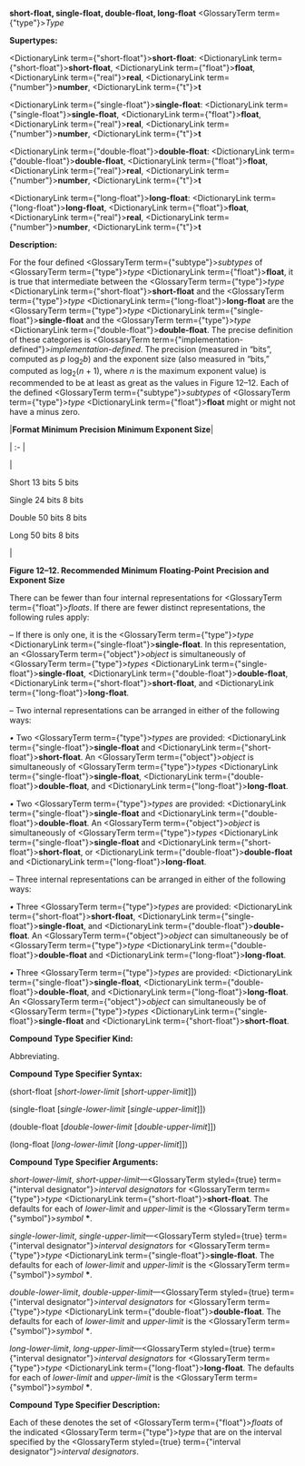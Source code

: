**short-float, single-float, double-float, long-float** <GlossaryTerm  term={"type"}><i>Type</i></GlossaryTerm> 



**Supertypes:** 



<DictionaryLink  term={"short-float"}><b>short-float</b></DictionaryLink>: <DictionaryLink  term={"short-float"}><b>short-float</b></DictionaryLink>, <DictionaryLink  term={"float"}><b>float</b></DictionaryLink>, <DictionaryLink  term={"real"}><b>real</b></DictionaryLink>, <DictionaryLink  term={"number"}><b>number</b></DictionaryLink>, <DictionaryLink  term={"t"}><b>t</b></DictionaryLink> 



<DictionaryLink  term={"single-float"}><b>single-float</b></DictionaryLink>: <DictionaryLink  term={"single-float"}><b>single-float</b></DictionaryLink>, <DictionaryLink  term={"float"}><b>float</b></DictionaryLink>, <DictionaryLink  term={"real"}><b>real</b></DictionaryLink>, <DictionaryLink  term={"number"}><b>number</b></DictionaryLink>, <DictionaryLink  term={"t"}><b>t</b></DictionaryLink> 



<DictionaryLink  term={"double-float"}><b>double-float</b></DictionaryLink>: <DictionaryLink  term={"double-float"}><b>double-float</b></DictionaryLink>, <DictionaryLink  term={"float"}><b>float</b></DictionaryLink>, <DictionaryLink  term={"real"}><b>real</b></DictionaryLink>, <DictionaryLink  term={"number"}><b>number</b></DictionaryLink>, <DictionaryLink  term={"t"}><b>t</b></DictionaryLink> 



<DictionaryLink  term={"long-float"}><b>long-float</b></DictionaryLink>: <DictionaryLink  term={"long-float"}><b>long-float</b></DictionaryLink>, <DictionaryLink  term={"float"}><b>float</b></DictionaryLink>, <DictionaryLink  term={"real"}><b>real</b></DictionaryLink>, <DictionaryLink  term={"number"}><b>number</b></DictionaryLink>, <DictionaryLink  term={"t"}><b>t</b></DictionaryLink> 



**Description:** 



For the four defined <GlossaryTerm  term={"subtype"}><i>subtypes</i></GlossaryTerm> of <GlossaryTerm  term={"type"}><i>type</i></GlossaryTerm> <DictionaryLink  term={"float"}><b>float</b></DictionaryLink>, it is true that intermediate between the <GlossaryTerm  term={"type"}><i>type</i></GlossaryTerm> <DictionaryLink  term={"short-float"}><b>short-float</b></DictionaryLink> and the <GlossaryTerm  term={"type"}><i>type</i></GlossaryTerm> <DictionaryLink  term={"long-float"}><b>long-float</b></DictionaryLink> are the <GlossaryTerm  term={"type"}><i>type</i></GlossaryTerm> <DictionaryLink  term={"single-float"}><b>single-float</b></DictionaryLink> and the <GlossaryTerm  term={"type"}><i>type</i></GlossaryTerm> <DictionaryLink  term={"double-float"}><b>double-float</b></DictionaryLink>. The precise definition of these categories is <GlossaryTerm  term={"implementation-defined"}><i>implementation-defined</i></GlossaryTerm>. The precision (measured in “bits”, computed as *p* log<sub>2</sub>*b*) and the exponent size (also measured in “bits,” computed as log<sub>2</sub>(*n* + 1), where *n* is the maximum exponent value) is recommended to be at least as great as the values in Figure 12–12. Each of the defined <GlossaryTerm  term={"subtype"}><i>subtypes</i></GlossaryTerm> of <GlossaryTerm  term={"type"}><i>type</i></GlossaryTerm> <DictionaryLink  term={"float"}><b>float</b></DictionaryLink> might or might not have a minus zero. 



|**Format Minimum Precision Minimum Exponent Size**|

| :- |

|<p>Short 13 bits 5 bits </p><p>Single 24 bits 8 bits </p><p>Double 50 bits 8 bits </p><p>Long 50 bits 8 bits</p>|





**Figure 12–12. Recommended Minimum Floating-Point Precision and Exponent Size** 



There can be fewer than four internal representations for <GlossaryTerm  term={"float"}><i>floats</i></GlossaryTerm>. If there are fewer distinct representations, the following rules apply: 



– If there is only one, it is the <GlossaryTerm  term={"type"}><i>type</i></GlossaryTerm> <DictionaryLink  term={"single-float"}><b>single-float</b></DictionaryLink>. In this representation, an <GlossaryTerm  term={"object"}><i>object</i></GlossaryTerm> is simultaneously of <GlossaryTerm  term={"type"}><i>types</i></GlossaryTerm> <DictionaryLink  term={"single-float"}><b>single-float</b></DictionaryLink>, <DictionaryLink  term={"double-float"}><b>double-float</b></DictionaryLink>, <DictionaryLink  term={"short-float"}><b>short-float</b></DictionaryLink>, and <DictionaryLink  term={"long-float"}><b>long-float</b></DictionaryLink>. 



– Two internal representations can be arranged in either of the following ways: 







 



 



*•* Two <GlossaryTerm  term={"type"}><i>types</i></GlossaryTerm> are provided: <DictionaryLink  term={"single-float"}><b>single-float</b></DictionaryLink> and <DictionaryLink  term={"short-float"}><b>short-float</b></DictionaryLink>. An <GlossaryTerm  term={"object"}><i>object</i></GlossaryTerm> is simultaneously of <GlossaryTerm  term={"type"}><i>types</i></GlossaryTerm> <DictionaryLink  term={"single-float"}><b>single-float</b></DictionaryLink>, <DictionaryLink  term={"double-float"}><b>double-float</b></DictionaryLink>, and <DictionaryLink  term={"long-float"}><b>long-float</b></DictionaryLink>. 



*•* Two <GlossaryTerm  term={"type"}><i>types</i></GlossaryTerm> are provided: <DictionaryLink  term={"single-float"}><b>single-float</b></DictionaryLink> and <DictionaryLink  term={"double-float"}><b>double-float</b></DictionaryLink>. An <GlossaryTerm  term={"object"}><i>object</i></GlossaryTerm> is simultaneously of <GlossaryTerm  term={"type"}><i>types</i></GlossaryTerm> <DictionaryLink  term={"single-float"}><b>single-float</b></DictionaryLink> and <DictionaryLink  term={"short-float"}><b>short-float</b></DictionaryLink>, or <DictionaryLink  term={"double-float"}><b>double-float</b></DictionaryLink> and <DictionaryLink  term={"long-float"}><b>long-float</b></DictionaryLink>. 



– Three internal representations can be arranged in either of the following ways: 



*•* Three <GlossaryTerm  term={"type"}><i>types</i></GlossaryTerm> are provided: <DictionaryLink  term={"short-float"}><b>short-float</b></DictionaryLink>, <DictionaryLink  term={"single-float"}><b>single-float</b></DictionaryLink>, and <DictionaryLink  term={"double-float"}><b>double-float</b></DictionaryLink>. An <GlossaryTerm  term={"object"}><i>object</i></GlossaryTerm> can simultaneously be of <GlossaryTerm  term={"type"}><i>type</i></GlossaryTerm> <DictionaryLink  term={"double-float"}><b>double-float</b></DictionaryLink> and <DictionaryLink  term={"long-float"}><b>long-float</b></DictionaryLink>. 



*•* Three <GlossaryTerm  term={"type"}><i>types</i></GlossaryTerm> are provided: <DictionaryLink  term={"single-float"}><b>single-float</b></DictionaryLink>, <DictionaryLink  term={"double-float"}><b>double-float</b></DictionaryLink>, and <DictionaryLink  term={"long-float"}><b>long-float</b></DictionaryLink>. An <GlossaryTerm  term={"object"}><i>object</i></GlossaryTerm> can simultaneously be of <GlossaryTerm  term={"type"}><i>types</i></GlossaryTerm> <DictionaryLink  term={"single-float"}><b>single-float</b></DictionaryLink> and <DictionaryLink  term={"short-float"}><b>short-float</b></DictionaryLink>. 



**Compound Type Specifier Kind:** 



Abbreviating. 



**Compound Type Specifier Syntax:** 



(short-float [*short-lower-limit* [*short-upper-limit*]]) 



(single-float [*single-lower-limit* [*single-upper-limit*]]) 



(double-float [*double-lower-limit* [*double-upper-limit*]]) 



(long-float [*long-lower-limit* [*long-upper-limit*]]) 



**Compound Type Specifier Arguments:** 



*short-lower-limit*, *short-upper-limit*—<GlossaryTerm styled={true} term={"interval designator"}><i>interval designators</i></GlossaryTerm> for <GlossaryTerm  term={"type"}><i>type</i></GlossaryTerm> <DictionaryLink  term={"short-float"}><b>short-float</b></DictionaryLink>. The defaults for each of *lower-limit* and *upper-limit* is the <GlossaryTerm  term={"symbol"}><i>symbol</i></GlossaryTerm> **\***. 



*single-lower-limit*, *single-upper-limit*—<GlossaryTerm styled={true} term={"interval designator"}><i>interval designators</i></GlossaryTerm> for <GlossaryTerm  term={"type"}><i>type</i></GlossaryTerm> <DictionaryLink  term={"single-float"}><b>single-float</b></DictionaryLink>. The defaults for each of *lower-limit* and *upper-limit* is the <GlossaryTerm  term={"symbol"}><i>symbol</i></GlossaryTerm> **\***. 



*double-lower-limit*, *double-upper-limit*—<GlossaryTerm styled={true} term={"interval designator"}><i>interval designators</i></GlossaryTerm> for <GlossaryTerm  term={"type"}><i>type</i></GlossaryTerm> <DictionaryLink  term={"double-float"}><b>double-float</b></DictionaryLink>. The defaults for each of *lower-limit* and *upper-limit* is the <GlossaryTerm  term={"symbol"}><i>symbol</i></GlossaryTerm> **\***. 



*long-lower-limit*, *long-upper-limit*—<GlossaryTerm styled={true} term={"interval designator"}><i>interval designators</i></GlossaryTerm> for <GlossaryTerm  term={"type"}><i>type</i></GlossaryTerm> <DictionaryLink  term={"long-float"}><b>long-float</b></DictionaryLink>. The defaults for each of *lower-limit* and *upper-limit* is the <GlossaryTerm  term={"symbol"}><i>symbol</i></GlossaryTerm> **\***. 



**Compound Type Specifier Description:** 



Each of these denotes the set of <GlossaryTerm  term={"float"}><i>floats</i></GlossaryTerm> of the indicated <GlossaryTerm  term={"type"}><i>type</i></GlossaryTerm> that are on the interval specified by the <GlossaryTerm styled={true} term={"interval designator"}><i>interval designators</i></GlossaryTerm>. 







 



 



